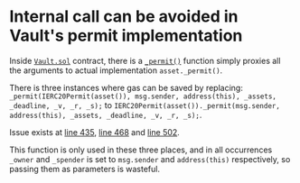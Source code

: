 # Internal call can be avoided in Vault's permit implementation

Inside [`Vault.sol`](https://github.com/GenerationSoftware/pt-v5-vault/blob/b1deb5d494c25f885c34c83f014c8a855c5e2749/src/Vault.sol) contract, there is a [`_permit()`](https://github.com/GenerationSoftware/pt-v5-vault/blob/b1deb5d494c25f885c34c83f014c8a855c5e2749/src/Vault.sol#L1103) function simply proxies all the arguments to actual implementation `asset._permit()`.

There is three instances where gas can be saved by replacing:
`_permit(IERC20Permit(asset()), msg.sender, address(this), _assets, _deadline, _v, _r, _s);` to
`IERC20Permit(asset())._permit(msg.sender, address(this), _assets, _deadline, _v, _r, _s);`.

Issue exists at [line 435](https://github.com/GenerationSoftware/pt-v5-vault/blob/b1deb5d494c25f885c34c83f014c8a855c5e2749/src/Vault.sol#L435), [line 468](https://github.com/GenerationSoftware/pt-v5-vault/blob/b1deb5d494c25f885c34c83f014c8a855c5e2749/src/Vault.sol#L468) and [line 502](https://github.com/GenerationSoftware/pt-v5-vault/blob/b1deb5d494c25f885c34c83f014c8a855c5e2749/src/Vault.sol#L502).

This function is only used in these three places, and in all occurrences `_owner` and `_spender` is set to `msg.sender` and `address(this)` respectively, so passing them as parameters is wasteful. 

